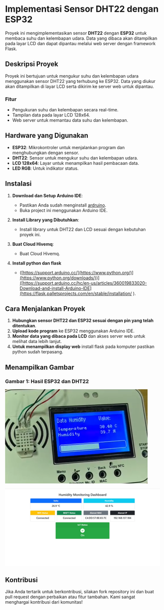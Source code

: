 # Implementasi Sensor DHT22 dengan ESP32

Proyek ini mengimplementasikan sensor **DHT22** dengan **ESP32** untuk membaca suhu dan kelembapan udara. Data yang dibaca akan ditampilkan pada layar LCD dan dapat dipantau melalui web server dengan framework Flask.

## Deskripsi Proyek

Proyek ini bertujuan untuk mengukur suhu dan kelembapan udara menggunakan sensor DHT22 yang terhubung ke ESP32. Data yang diukur akan ditampilkan di layar LCD serta dikirim ke server web untuk dipantau.

### Fitur
- Pengukuran suhu dan kelembapan secara real-time.
- Tampilan data pada layar LCD 128x64.
- Web server untuk memantau data suhu dan kelembapan.

## Hardware yang Digunakan

- **ESP32**: Mikrokontroler untuk menjalankan program dan menghubungkan dengan sensor.
- **DHT22**: Sensor untuk mengukur suhu dan kelembapan udara.
- **LCD 128x64**: Layar untuk menampilkan hasil pembacaan data.
- **LED RGB**: Untuk indikator status.

## Instalasi

1. **Download dan Setup Arduino IDE**:
   - Pastikan Anda sudah menginstall [ardruino]([https://platformio.org/](https://support.arduino.cc/hc/en-us/articles/360019833020-Download-and-install-Arduino-IDE)).
   - Buka project ini menggunakan Arduino IDE.

2. **Install Library yang Dibutuhkan**:
   - Install library untuk DHT22 dan LCD sesuai dengan kebutuhan proyek ini.
  
3. **Buat Cloud Hivemq**:
   - Buat Cloud Hivemq.
     
4. **Install python dan flask**
   - ([https://support.arduino.cc/](https://www.python.org/)](https://www.python.org/downloads/))]([https://support.arduino.cc/hc/en-us/articles/360019833020-Download-and-install-Arduino-IDE](https://flask.palletsprojects.com/en/stable/installation/ ). 

## Cara Menjalankan Proyek

1. **Hubungkan sensor DHT22 dan ESP32 sesuai dengan pin yang telah ditentukan**.
2. **Upload kode program** ke ESP32 menggunakan Arduino IDE.
3. **Monitor data yang dibaca pada LCD** dan akses server web untuk melihat data lebih lanjut.
4. **Untuk menampilkan display web** install flask pada komputer pastikan python sudah terpasang.

## Menampilkan Gambar

### Gambar 1: Hasil ESP32 dan DHT22

![Diagram Koneksi ESP32 dan DHT22](tampilan.png)


![Diagram Koneksi ESP32 dan DHT22](tampilan1.jpeg)

## Kontribusi

Jika Anda tertarik untuk berkontribusi, silakan fork repository ini dan buat pull request dengan perbaikan atau fitur tambahan. Kami sangat menghargai kontribusi dari komunitas!

